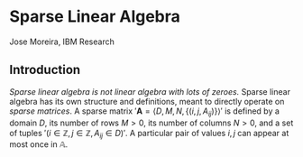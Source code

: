 # Sparse Linear Algebra

Jose Moreira, IBM Research

## Introduction

*Sparse linear algebra is not linear algebra with lots of zeroes.*
Sparse linear algebra has its own structure and definitions, meant to directly operate on *sparse matrices*.
A sparse matrix $'\mathbf{A} = \left\langle D, M, N, \{(i,j,A_{ij})\} \right\rangle'$ is defined by
a domain $D$, its number of rows $M > 0$, its number of columns $N > 0$, and a set of tuples
$' (i \in \mathbb{Z}, j \in \mathbb{Z}, A_{ij} \in D) '$.
A particular pair of values $i,j$ can appear at most once in $\mathbb{A}$. 
